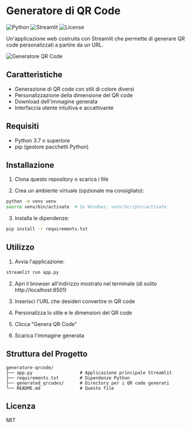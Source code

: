 # Generatore di QR Code

![Python](https://img.shields.io/badge/Python-3.8%2B-blue)
![Streamlit](https://img.shields.io/badge/Streamlit-1.28.0%2B-red)
![License](https://img.shields.io/badge/License-MIT-green)

Un'applicazione web costruita con Streamlit che permette di generare QR code personalizzati a partire da un URL.

![Generatore QR Code](https://raw.githubusercontent.com/streamlit/streamlit/master/examples/data/balloons.jpg)

## Caratteristiche

- Generazione di QR code con stili di colore diversi
- Personalizzazione della dimensione del QR code
- Download dell'immagine generata
- Interfaccia utente intuitiva e accattivante

## Requisiti

- Python 3.7 o superiore
- pip (gestore pacchetti Python)

## Installazione

1. Clona questo repository o scarica i file

2. Crea un ambiente virtuale (opzionale ma consigliato):

```bash
python -m venv venv
source venv/bin/activate  # Su Windows: venv\Scripts\activate
```

3. Installa le dipendenze:

```bash
pip install -r requirements.txt
```

## Utilizzo

1. Avvia l'applicazione:

```bash
streamlit run app.py
```

2. Apri il browser all'indirizzo mostrato nel terminale (di solito http://localhost:8501)

3. Inserisci l'URL che desideri convertire in QR code

4. Personalizza lo stile e le dimensioni del QR code

5. Clicca "Genera QR Code"

6. Scarica l'immagine generata

## Struttura del Progetto

```
generatore-qrcode/
├── app.py                  # Applicazione principale Streamlit
├── requirements.txt        # Dipendenze Python
├── generated_qrcodes/      # Directory per i QR code generati
└── README.md               # Questo file
```

## Licenza

MIT
